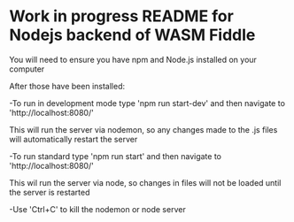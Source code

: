 # Work in progress README for Nodejs backend of WASM Fiddle

You will need to ensure you have npm and Node.js installed on your computer

After those have been installed:

-To run in development mode type 'npm run start-dev' and then navigate to 'http://localhost:8080/'

This will run the server via nodemon, so any changes made to the .js files will automatically restart the server

-To run standard type 'npm run start' and then navigate to 'http://localhost:8080/'

This wil run the server via node, so changes in files will not be loaded until the server is restarted

-Use 'Ctrl+C' to kill the nodemon or node server